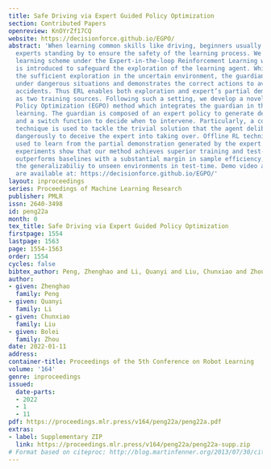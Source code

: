 ```yaml
---
title: Safe Driving via Expert Guided Policy Optimization
section: Contributed Papers
openreview: KnOYrZf17CQ
website: https://decisionforce.github.io/EGPO/
abstract: 'When learning common skills like driving, beginners usually have domain
  experts standing by to ensure the safety of the learning process. We formulate such
  learning scheme under the Expert-in-the-loop Reinforcement Learning where a guardian
  is introduced to safeguard the exploration of the learning agent. While allowing
  the sufficient exploration in the uncertain environment, the guardian intervenes
  under dangerous situations and demonstrates the correct actions to avoid potential
  accidents. Thus ERL enables both exploration and expert’s partial demonstration
  as two training sources. Following such a setting, we develop a novel Expert Guided
  Policy Optimization (EGPO) method which integrates the guardian in the loop of reinforcement
  learning. The guardian is composed of an expert policy to generate demonstration
  and a switch function to decide when to intervene. Particularly, a constrained optimization
  technique is used to tackle the trivial solution that the agent deliberately behaves
  dangerously to deceive the expert into taking over. Offline RL technique is further
  used to learn from the partial demonstration generated by the expert. Safe driving
  experiments show that our method achieves superior training and test-time safety,
  outperforms baselines with a substantial margin in sample efficiency, and preserves
  the generalizabiliy to unseen environments in test-time. Demo video and source code
  are available at: https://decisionforce.github.io/EGPO/'
layout: inproceedings
series: Proceedings of Machine Learning Research
publisher: PMLR
issn: 2640-3498
id: peng22a
month: 0
tex_title: Safe Driving via Expert Guided Policy Optimization
firstpage: 1554
lastpage: 1563
page: 1554-1563
order: 1554
cycles: false
bibtex_author: Peng, Zhenghao and Li, Quanyi and Liu, Chunxiao and Zhou, Bolei
author:
- given: Zhenghao
  family: Peng
- given: Quanyi
  family: Li
- given: Chunxiao
  family: Liu
- given: Bolei
  family: Zhou
date: 2022-01-11
address:
container-title: Proceedings of the 5th Conference on Robot Learning
volume: '164'
genre: inproceedings
issued:
  date-parts:
  - 2022
  - 1
  - 11
pdf: https://proceedings.mlr.press/v164/peng22a/peng22a.pdf
extras:
- label: Supplementary ZIP
  link: https://proceedings.mlr.press/v164/peng22a/peng22a-supp.zip
# Format based on citeproc: http://blog.martinfenner.org/2013/07/30/citeproc-yaml-for-bibliographies/
---
```

